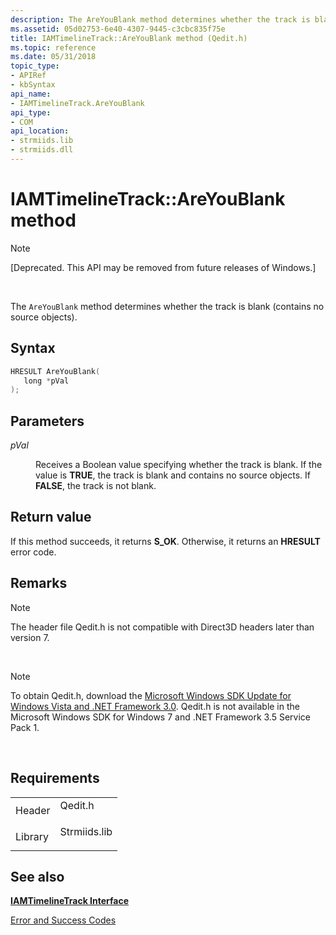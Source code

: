 ```yaml
---
description: The AreYouBlank method determines whether the track is blank (contains no source objects).
ms.assetid: 05d02753-6e40-4307-9445-c3cbc835f75e
title: IAMTimelineTrack::AreYouBlank method (Qedit.h)
ms.topic: reference
ms.date: 05/31/2018
topic_type: 
- APIRef
- kbSyntax
api_name: 
- IAMTimelineTrack.AreYouBlank
api_type: 
- COM
api_location: 
- strmiids.lib
- strmiids.dll
---
```


# IAMTimelineTrack::AreYouBlank method

> [!Note]  
> \[Deprecated. This API may be removed from future releases of Windows.\]

 

The `AreYouBlank` method determines whether the track is blank (contains no source objects).

## Syntax


```C++
HRESULT AreYouBlank(
   long *pVal
);
```



## Parameters

<dl> <dt>

*pVal* 
</dt> <dd>

Receives a Boolean value specifying whether the track is blank. If the value is **TRUE**, the track is blank and contains no source objects. If **FALSE**, the track is not blank.

</dd> </dl>

## Return value

If this method succeeds, it returns **S\_OK**. Otherwise, it returns an **HRESULT** error code.

## Remarks

> [!Note]  
> The header file Qedit.h is not compatible with Direct3D headers later than version 7.

 

> [!Note]  
> To obtain Qedit.h, download the [Microsoft Windows SDK Update for Windows Vista and .NET Framework 3.0](https://msdn.microsoft.com/windowsvista/bb980924.aspx). Qedit.h is not available in the Microsoft Windows SDK for Windows 7 and .NET Framework 3.5 Service Pack 1.

 

## Requirements



|                    |                                                                                         |
|--------------------|-----------------------------------------------------------------------------------------|
| Header<br/>  | <dl> <dt>Qedit.h</dt> </dl>      |
| Library<br/> | <dl> <dt>Strmiids.lib</dt> </dl> |



## See also

<dl> <dt>

[**IAMTimelineTrack Interface**](iamtimelinetrack.md)
</dt> <dt>

[Error and Success Codes](error-and-success-codes.md)
</dt> </dl>

 

 




